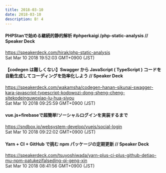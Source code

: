 ```yaml
---
title: 2018-03-10
date: 2018-03-10
description: B! 4
---
```


#### PHPStanで始める継続的静的解析 #phperkaigi /php-static-analysis // Speaker Deck
https://speakerdeck.com/hirak/php-static-analysis<br>
Sat Mar 10 2018 19:52:03 GMT+0900 (JST)<br>


#### 【codegen は難しくない】Swagger から JavaScript ( TypeScript ) コードを自動生成してコーディングを効率化しよう // Speaker Deck
https://speakerdeck.com/wakamsha/codegen-hanan-sikunai-swagger-kara-javascript-typescript-kodowozi-dong-sheng-cheng-sitekodeinguwoxiao-lu-hua-siyou<br>
Sat Mar 10 2018 09:25:59 GMT+0900 (JST)<br>


#### vue.js+firebaseで超簡単!ソーシャルログインを実装するまで
https://sndbox.jp/websystem-develop/vuejs/social-login<br>
Sat Mar 10 2018 09:22:02 GMT+0900 (JST)<br>


#### Yarn + CI + GitHub で挑む npm パッケージの定期更新 // Speaker Deck
https://speakerdeck.com/tsuyoshiwada/yarn-plus-ci-plus-github-detiao-mu-npm-patukezifalseding-qi-geng-xin<br>
Sat Mar 10 2018 08:41:56 GMT+0900 (JST)<br>


